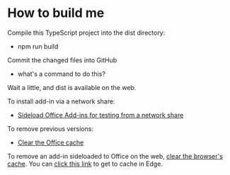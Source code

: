 # How to build me

Compile this TypeScript project into the dist directory:
* npm run build

Commit the changed files into GitHub
* what's a command to do this?

Wait a little, and dist is available on the web.

To install add-in via a network share:
* [Sideload Office Add-ins for testing from a network share](https://learn.microsoft.com/en-us/office/dev/add-ins/testing/create-a-network-shared-folder-catalog-for-task-pane-and-content-add-ins)

To remove previous versions:
* [Clear the Office cache](https://learn.microsoft.com/en-us/office/dev/add-ins/testing/clear-cache)

To remove an add-in sideloaded to Office on the web, [clear the browser's cache](https://learn.microsoft.com/en-us/office/dev/add-ins/testing/sideload-office-add-ins-for-testing#remove-a-sideloaded-add-in). You can [click this link](edge://settings/clearBrowserData) to get to cache in Edge.